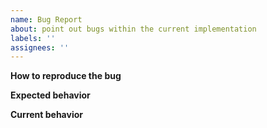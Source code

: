 ```yaml
---
name: Bug Report
about: point out bugs within the current implementation
labels: ''
assignees: ''
---
```


**How to reproduce the bug**

**Expected behavior**

**Current behavior**

